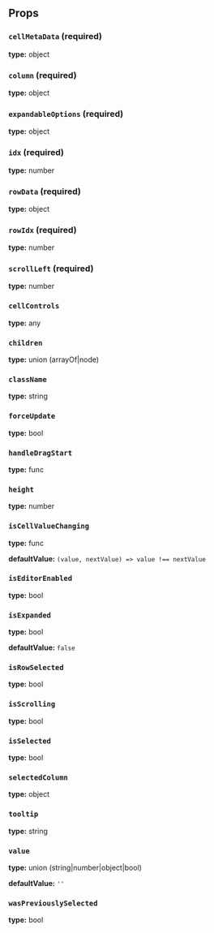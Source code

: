 

Props
-----

### `cellMetaData` (required)

**type:** object


### `column` (required)

**type:** object


### `expandableOptions` (required)

**type:** object


### `idx` (required)

**type:** number


### `rowData` (required)

**type:** object


### `rowIdx` (required)

**type:** number


### `scrollLeft` (required)

**type:** number


### `cellControls`

**type:** any


### `children`

**type:** union (arrayOf|node)


### `className`

**type:** string


### `forceUpdate`

**type:** bool


### `handleDragStart`

**type:** func


### `height`

**type:** number


### `isCellValueChanging`

**type:** func

 **defaultValue:** `(value, nextValue) => value !== nextValue`


### `isEditorEnabled`

**type:** bool


### `isExpanded`

**type:** bool

 **defaultValue:** `false`


### `isRowSelected`

**type:** bool


### `isScrolling`

**type:** bool


### `isSelected`

**type:** bool


### `selectedColumn`

**type:** object


### `tooltip`

**type:** string


### `value`

**type:** union (string|number|object|bool)

 **defaultValue:** `''`


### `wasPreviouslySelected`

**type:** bool

